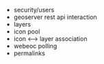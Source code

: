 - security/users
- geoserver rest api interaction
- layers
- icon pool
- icon <--> layer association
- webeoc polling
- permalinks
